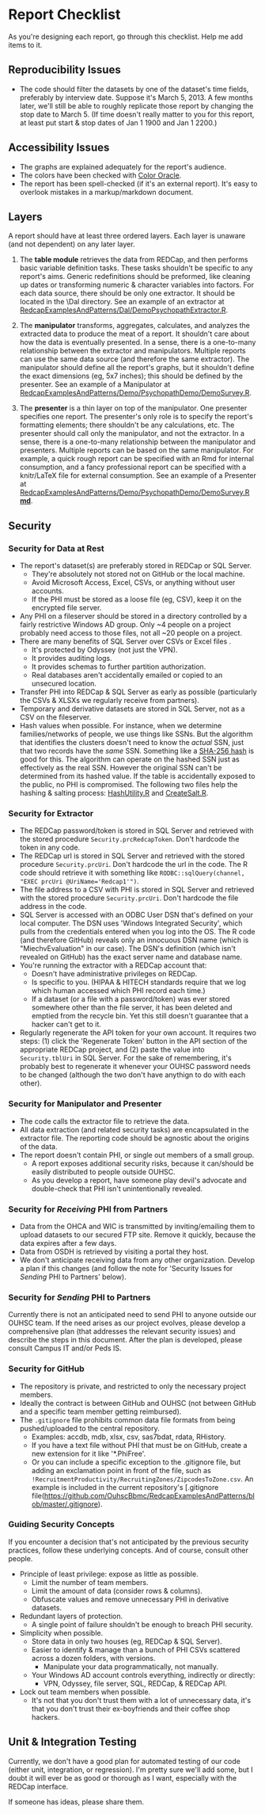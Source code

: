 # Report Checklist
As you're designing each report, go through this checklist.  Help me add items to it.

## Reproducibility Issues
* The code should filter the datasets by one of the dataset's time fields, preferably by interview date. Suppose it's March 5, 2013.  A few months later, we'll still be able to roughly replicate those report by changing the stop date to March 5.  (If time doesn't really matter to you for this report, at least put start & stop dates of Jan 1 1900 and Jan 1 2200.)

## Accessibility Issues
* The graphs are explained adequately for the report's audience.
* The colors have been checked with [Color Oracle](http://colororacle.org/).
* The report has been spell-checked (if it's an external report).  It's easy to overlook mistakes in a markup/markdown document.

## Layers
A report should have at least three ordered layers.  Each layer is unaware (and not dependent) on any later layer.

1. The **table module** retrieves the data from REDCap, and then performs basic variable definition tasks.  These tasks shouldn't be specific to any report's aims.  Generic redefinitions should be preformed, like cleaning up dates or transforming numeric & character variables into factors.  For each data source, there should be only one extractor.  It should be located in the \Dal directory.  See an example of an extractor at [RedcapExamplesAndPatterns/Dal/DemoPsychopathExtractor.R](https://github.com/OuhscBbmc/RedcapExamplesAndPatterns/blob/master/Dal/DemoPsychopathExtractor.R).

1. The **manipulator** transforms, aggregates, calculates, and analyzes the extracted data to produce the meat of a report.  It shouldn't care about how the data is eventually presented.  In a sense, there is a one-to-many relationship between the extractor and manipulators.  Multiple reports can use the same data source (and therefore the same extractor). The manipulator should define all the report's graphs, but it shouldn't define the exact dimensions (eg, 5x7 inches); this should be defined by the presenter.  See an example of a Manipulator at [RedcapExamplesAndPatterns/Demo/PsychopathDemo/DemoSurvey.R](https://github.com/OuhscBbmc/RedcapExamplesAndPatterns/blob/master/Demo/PsychopathDemo/DemoSurvey.R).

1. The **presenter** is a thin layer on top of the manipulator.  One presenter specifies one report.  The presenter's only role is to specify the report's formatting elements; there shouldn't be any calculations, etc.  The presenter should call only the manipulator, and not the extractor.  In a sense, there is a one-to-many relationship between the manipulator and presenters.  Multiple reports can be based on the same manipulator.  For example, a quick rough report can be specified with an Rmd for internal consumption, and a fancy professional report can be specified with a knitr/LaTeX file for external consumption.  See an example of a Presenter at [RedcapExamplesAndPatterns/Demo/PsychopathDemo/DemoSurvey.R **md**](https://github.com/OuhscBbmc/RedcapExamplesAndPatterns/blob/master/Demo/PsychopathDemo/DemoSurvey.Rmd).

## Security
### Security for Data at Rest
* The report's dataset(s) are preferably stored in REDCap or SQL Server.
  * They're absolutely not stored not on GitHub or the local machine.
  * Avoid Microsoft Access, Excel, CSVs, or anything without user accounts.
  * If the PHI must be stored as a loose file (eg, CSV), keep it on the encrypted file server.
* Any PHI on a fileserver should be stored in a directory controlled by a fairly restrictive Windows AD group.  Only ~4 people on a project probably need access to those files, not all ~20 people on a project.
* There are many benefits of SQL Server over CSVs or Excel files .
  * It's protected by Odyssey (not just the VPN).
  * It provides auditing logs.
  * It provides schemas to further partition authorization.
  * Real databases aren't accidentally emailed or copied to an unsecured location.
* Transfer PHI into REDCap & SQL Server as early as possible (particularly the CSVs & XLSXs we regularly receive from partners).
* Temporary and derivative datasets are stored in SQL Server, not as a CSV on the fileserver.
* Hash values when possible.  For instance, when we determine families/networks of people, we use things like SSNs.  But the algorithm that identifies the clusters doesn't need to know the *actual* SSN, just that two records have the *same* SSN.  Something like a [SHA-256 hash](http://en.wikipedia.org/wiki/SHA-2) is good for this.  The algorithm can operate on the hashed SSN just as effectively as the real SSN. However the original SSN can't be determined from its hashed value.  If the table is accidentally exposed to the public, no PHI is compromised. The following two files help the hashing & salting process: [HashUtility.R](https://github.com/OuhscBbmc/RedcapExamplesAndPatterns/blob/master/CodeUtilities/HashUtility.R) and [CreateSalt.R](https://github.com/OuhscBbmc/RedcapExample/blob/master/CodeUtilities/CreateSalt.R).

### Security for Extractor
* The REDCap password/token is stored in SQL Server and retrieved with the stored procedure `Security.prcRedcapToken`.  Don't hardcode the token in any code.
* The REDCap url is stored in SQL Server and retrieved with the stored procedure `Security.prcUri`.  Don't hardcode the url in the code.  The R code should retrieve it with something like `RODBC::sqlQuery(channel, "EXEC prcUri @UriName='Redcap1'")`.
* The file address to a CSV with PHI is stored in SQL Server and retrieved with the stored procedure `Security.prcUri`. Don't hardcode the file address in the code.
* SQL Server is accessed with an ODBC User DSN that's defined on your local computer.  The DSN uses 'Windows Integrated Security', which pulls from the credentials entered when you log into the OS.  The R code (and therefore GitHub) reveals only an innocuous DSN name (which is "MiechvEvaluation" in our case).  The DSN's definition (which isn't revealed on GitHub) has the exact server name and database name.
* You're running the extractor with a REDCap account that:
  * Doesn't have administrative privileges on REDCap.
  * Is specific to you. (HIPAA & HITECH standards require that we log which human accessed which PHI record each time.)
  * If a dataset (or a file with a password/token) was ever stored somewhere other than the file server, it has been deleted and emptied from the recycle bin.  Yet this still doesn't guarantee that a hacker can't get to it. 
* Regularly regenerate the API token for your own account. It requires two steps: (1) click the 'Regenerate Token' button in the API section of the appropriate REDCap project, and (2) paste the value into `Security.tblUri` in SQL Server. For the sake of remembering, it's probably best to regenerate it whenever your OUHSC password needs to be changed (although the two don't have anythign to do with each other).

### Security for Manipulator and Presenter
* The code calls the extractor file to retrieve the data.
* All data extraction (and related security tasks) are encapsulated in the extractor file.  The reporting code should be agnostic about the origins of the data.
* The report doesn't contain PHI, or single out members of a small group.
   * A report exposes additional security risks, because it can/should be easily distributed to people outside OUHSC.
   * As you develop a report, have someone play devil's advocate and double-check that PHI isn't unintentionally revealed.

### Security for *Receiving* PHI from Partners
* Data from the OHCA and WIC is transmitted by inviting/emailing them to upload datasets to our secured FTP site.  Remove it quickly, because the data expires after a few days.
* Data from OSDH is retrieved by visiting a portal they host.
* We don't anticipate receiving data from any other organization.  Develop a plan if this changes (and follow the note for 'Security Issues for *Sending* PHI to Partners' below).

### Security for *Sending* PHI to Partners
Currently there is not an anticipated need to send PHI to anyone outside our OUHSC team.  If the need arises as our project evolves, please develop a comprehensive plan (that addresses the relevant security issues) and describe the steps in this document.  After the plan is developed, please consult Campus IT and/or Peds IS.

### Security for GitHub
* The repository is private, and restricted to only the necessary project members.
* Ideally the contract is between GitHub and OUHSC (not between GitHub and a specific team member getting reimbursed).
* The `.gitignore` file prohibits common data file formats from being pushed/uploaded to the central repository.
  * Examples: accdb, mdb, xlsx, csv, sas7bdat, rdata, RHistory.
  * If you have a text file without PHI that must be on GitHub, create a new extension for it like '*.PhiFree'.  
  * Or you can include a specific exception to the .gitignore file, but adding an exclamation point in front of the file, such as `!RecruitmentProductivity/RecruitingZones/ZipcodesToZone.csv`.  An example is included in the current repository's [.gitignore file(https://github.com/OuhscBbmc/RedcapExamplesAndPatterns/blob/master/.gitignore).
  
### Guiding Security Concepts
If you encounter a decision that's not anticipated by the previous security practices, follow these underlying concepts.  And of course, consult other people.

* Principle of least privilege: expose as little as possible.
   * Limit the number of team members.
   * Limit the amount of data (consider rows & columns).
   * Obfuscate values and remove unnecessary PHI in derivative datasets.
* Redundant layers of protection.
   * A single point of failure shouldn't be enough to breach PHI security.
* Simplicity when possible.
   * Store data in only two houses (eg, REDCap & SQL Server).
   * Easier to identify & manage than a bunch of PHI CSVs scattered across a dozen folders, with versions.
     * Manipulate your data programmatically, not manually.
   * Your Windows AD account controls everything, indirectly or directly: 
     * VPN, Odyssey, file server, SQL, REDCap, & REDCap API.
* Lock out team members when possible.
   * It's not that you don't trust them with a lot of unnecessary data, it's that you don't trust their ex-boyfriends and their coffee shop hackers.

## Unit & Integration Testing
Currently,  we don't have a good plan for automated testing of our code (either unit, integration, or regression).  I'm pretty sure we'll add some, but I doubt it will ever be as good or thorough as I want, especially with the REDCap interface.

If someone has ideas, please share them.
